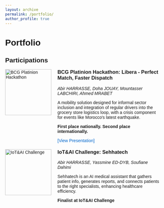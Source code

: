 ```yaml
---
layout: archive
permalink: /portfolio/
author_profile: true
---
```


<style>
  .portfolio {
    font-family: Arial, sans-serif;
    max-width: 800px;
    margin: 0 auto;
  }

  h1, h2 {
    text-align: left;
  }

  .participation {
    display: flex;
    margin-bottom: 20px;
    align-items: flex-start;
  }

  .participation img {
    width: 150px;
    height: 150px;
    object-fit: cover;
    margin-right: 20px;
  }

  .participation-content {
    flex: 1;
  }

  .participation h3 {
    margin-top: 0;
  }

  .team-members {
    font-style: italic;
    margin-bottom: 10px;
  }

  .view-presentation {
    color: #0066cc;
    text-decoration: none;
  }

  .view-presentation:hover {
    text-decoration: underline;
  }
</style>

<div class="portfolio">
  <h1>Portfolio</h1>
  <h2>Participations</h2>

  <div class="participation">
    <img src="bcg_hackathon_image.jpg" alt="BCG Platinion Hackathon">
    <div class="participation-content">
      <h3>BCG Platinion Hackathon: Libera - Perfect Match, Faster Dispatch</h3>
      <p class="team-members">Abir HARRASSE, Doha JOUAY, Mountasser LABCHIRI, Ahmed MRABET</p>
      <p>A mobility solution designed for informal sector inclusion and integration of regular drivers into the grocery store logistics loop, with a crisis component for events like Morocco's latest earthquake.</p>
      <p><strong>First place nationally. Second place internationally.</strong></p>
      <a href="#" class="view-presentation">[View Presentation]</a>
    </div>
  </div>

  <div class="participation">
    <img src="iot_challenge_image.jpg" alt="IoT&AI Challenge">
    <div class="participation-content">
      <h3>IoT&AI Challenge: Sehhatech</h3>
      <p class="team-members">Abir HARRASSE, Yassmine ED-DYB, Soufiane Dahimi</p>
      <p>Sehhatech is an AI medical assistant that gathers patient info, generates reports, and connects patients to the right specialists, enhancing healthcare efficiency.</p>
      <p><strong>Finalist at IoT&AI Challenge</strong></p>
    </div>
  </div>
</div>
